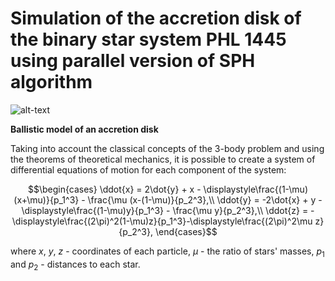 # Simulation of the accretion disk of the binary star system PHL 1445 using parallel version of SPH algorithm

![alt-text](https://github.com/iliazhav/astro/blob/main/ezgif.com-crop.gif)

<b>Ballistic model of an accretion disk</b>

Taking into account the classical concepts of the 3-body problem and using the theorems of theoretical mechanics, it is possible to create a system of differential equations of motion for each component of the system:

```math
\begin{cases}
\ddot{x} = 2\dot{y} + x - \displaystyle\frac{(1-\mu)(x+\mu)}{p_1^3} - \frac{\mu (x-(1-\mu)}{p_2^3},\\
\ddot{y} = -2\dot{x} + y - \displaystyle\frac{(1-\mu)y}{p_1^3} - \frac{\mu y}{p_2^3},\\
\ddot{z} = -\displaystyle\frac{(2\pi)^2(1-\mu)z}{p_1^3}-\displaystyle\frac{(2\pi)^2\mu z}{p_2^3},
\end{cases}
```
where $`x`$, $`y`$, $`z`$ - coordinates of each particle, $`\mu`$ - the ratio of stars' masses, $`p_1`$ and $`p_2`$ - distances to each star.
